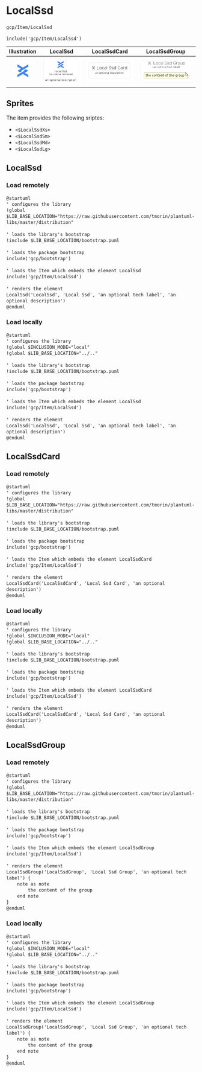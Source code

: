 # LocalSsd


```text
gcp/Item/LocalSsd
```

```text
include('gcp/Item/LocalSsd')
```



| Illustration | LocalSsd | LocalSsdCard | LocalSsdGroup |
| :---: | :---: | :---: | :---: |
| ![illustration for Illustration](../../gcp/Item/LocalSsd.png) | ![illustration for LocalSsd](../../gcp/Item/LocalSsd.Local.png) | ![illustration for LocalSsdCard](../../gcp/Item/LocalSsdCard.Local.png) | ![illustration for LocalSsdGroup](../../gcp/Item/LocalSsdGroup.Local.png) |



## Sprites
The item provides the following sriptes:

- `<$LocalSsdXs>`
- `<$LocalSsdSm>`
- `<$LocalSsdMd>`
- `<$LocalSsdLg>`





## LocalSsd

### Load remotely
```plantuml
@startuml
' configures the library
!global $LIB_BASE_LOCATION="https://raw.githubusercontent.com/tmorin/plantuml-libs/master/distribution"

' loads the library's bootstrap
!include $LIB_BASE_LOCATION/bootstrap.puml

' loads the package bootstrap
include('gcp/bootstrap')

' loads the Item which embeds the element LocalSsd
include('gcp/Item/LocalSsd')

' renders the element
LocalSsd('LocalSsd', 'Local Ssd', 'an optional tech label', 'an optional description')
@enduml
```

### Load locally
```plantuml
@startuml
' configures the library
!global $INCLUSION_MODE="local"
!global $LIB_BASE_LOCATION="../.."

' loads the library's bootstrap
!include $LIB_BASE_LOCATION/bootstrap.puml

' loads the package bootstrap
include('gcp/bootstrap')

' loads the Item which embeds the element LocalSsd
include('gcp/Item/LocalSsd')

' renders the element
LocalSsd('LocalSsd', 'Local Ssd', 'an optional tech label', 'an optional description')
@enduml
```

## LocalSsdCard

### Load remotely
```plantuml
@startuml
' configures the library
!global $LIB_BASE_LOCATION="https://raw.githubusercontent.com/tmorin/plantuml-libs/master/distribution"

' loads the library's bootstrap
!include $LIB_BASE_LOCATION/bootstrap.puml

' loads the package bootstrap
include('gcp/bootstrap')

' loads the Item which embeds the element LocalSsdCard
include('gcp/Item/LocalSsd')

' renders the element
LocalSsdCard('LocalSsdCard', 'Local Ssd Card', 'an optional description')
@enduml
```

### Load locally
```plantuml
@startuml
' configures the library
!global $INCLUSION_MODE="local"
!global $LIB_BASE_LOCATION="../.."

' loads the library's bootstrap
!include $LIB_BASE_LOCATION/bootstrap.puml

' loads the package bootstrap
include('gcp/bootstrap')

' loads the Item which embeds the element LocalSsdCard
include('gcp/Item/LocalSsd')

' renders the element
LocalSsdCard('LocalSsdCard', 'Local Ssd Card', 'an optional description')
@enduml
```

## LocalSsdGroup

### Load remotely
```plantuml
@startuml
' configures the library
!global $LIB_BASE_LOCATION="https://raw.githubusercontent.com/tmorin/plantuml-libs/master/distribution"

' loads the library's bootstrap
!include $LIB_BASE_LOCATION/bootstrap.puml

' loads the package bootstrap
include('gcp/bootstrap')

' loads the Item which embeds the element LocalSsdGroup
include('gcp/Item/LocalSsd')

' renders the element
LocalSsdGroup('LocalSsdGroup', 'Local Ssd Group', 'an optional tech label') {
    note as note
        the content of the group
    end note
}
@enduml
```

### Load locally
```plantuml
@startuml
' configures the library
!global $INCLUSION_MODE="local"
!global $LIB_BASE_LOCATION="../.."

' loads the library's bootstrap
!include $LIB_BASE_LOCATION/bootstrap.puml

' loads the package bootstrap
include('gcp/bootstrap')

' loads the Item which embeds the element LocalSsdGroup
include('gcp/Item/LocalSsd')

' renders the element
LocalSsdGroup('LocalSsdGroup', 'Local Ssd Group', 'an optional tech label') {
    note as note
        the content of the group
    end note
}
@enduml
```


